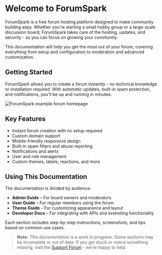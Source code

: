 # Welcome to ForumSpark

ForumSpark is a free forum hosting platform designed to make community building easy. Whether you're starting a small hobby group or a large-scale discussion board, ForumSpark takes care of the hosting, updates, and security - so you can focus on growing your community.

This documentation will help you get the most out of your forum, covering everything from setup and configuration to moderation and advanced customization.

## Getting Started

ForumSpark allows you to create a forum instantly - no technical knowledge or installation required. With automatic updates, built-in spam protection, and notifications, you'll be up and running in minutes.

![ForumSpark example forum homepage](/screenshots/forumspark-free-forum-hosting.png)

## Key Features

- Instant forum creation with no setup required
- Custom domain support
- Mobile-friendly responsive design
- Built-in spam filters and abuse reporting
- Notifications and alerts
- User and role management
- Custom themes, labels, reactions, and more

## Using This Documentation

The documentation is divided by audience:

- **Admin Guide** – For board owners and moderators
- **User Guide** – For regular members using the forum
- **Theme Guide** – For customizing appearance and layout
- **Developer Docs** – For integrating with APIs and extending functionality

Each section includes step-by-step instructions, screenshots, and tips based on common use cases.

> **Note:** This documentation is a work in progress. Some sections may be incomplete or out of date. If you get stuck or notice something missing, visit the [Support Forum](https://support.forumspark.test) - we're happy to help.
